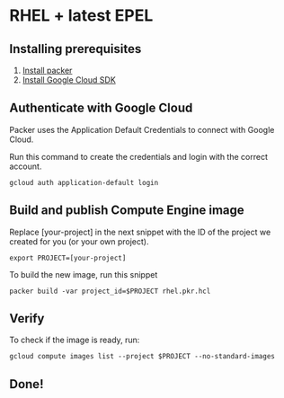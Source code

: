 # RHEL + latest EPEL

## Installing prerequisites
1. [Install packer](https://www.packer.io/docs/install)
2. [Install Google Cloud SDK](https://cloud.google.com/sdk/docs/install)

## Authenticate with Google Cloud
Packer uses the Application Default Credentials to connect with Google Cloud. 

Run this command to create the credentials and login with the correct account. 
```
gcloud auth application-default login
```

## Build and publish Compute Engine image
Replace [your-project] in the next snippet with the ID of the project we created for you (or your own project). 

```
export PROJECT=[your-project]
```

To build the new image, run this snippet
```
packer build -var project_id=$PROJECT rhel.pkr.hcl
```

## Verify
To check if the image is ready, run:
```
gcloud compute images list --project $PROJECT --no-standard-images
```

## Done!

